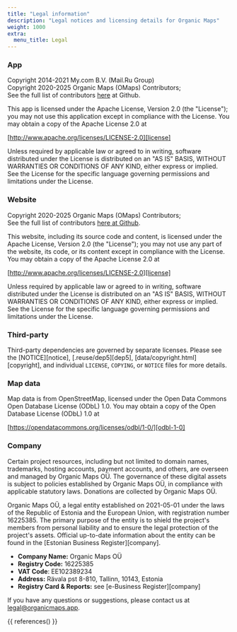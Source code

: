 ```yaml
---
title: "Legal information"
description: "Legal notices and licensing details for Organic Maps"
weight: 1000
extra:
  menu_title: Legal
---
```


### App

Copyright 2014-2021 My.com B.V. (Mail.Ru Group) \
Copyright 2020-2025 Organic Maps (OMaps) Contributors; \
See the full list of contributors [here](https://github.com/organicmaps/organicmaps/graphs/contributors?from=12%2F20%2F2022) at Github.

This app is licensed under the Apache License, Version 2.0 (the "License"); you may not use this application except in compliance with the License.
You may obtain a copy of the Apache License 2.0 at

[http://www.apache.org/licenses/LICENSE-2.0][license]

Unless required by applicable law or agreed to in writing, software distributed under the License is distributed on an "AS IS" BASIS, WITHOUT WARRANTIES OR CONDITIONS OF ANY KIND, either express or implied. See the License for the specific language governing permissions and limitations under the License.

### Website

Copyright 2020-2025 Organic Maps (OMaps) Contributors; \
See the full list of contributors [here at Github](https://github.com/organicmaps/website/graphs/contributors).

This website, including its source code and content, is licensed under the Apache License, Version 2.0 (the "License"); you may not use any part of the website, its code, or its content except in compliance with the License.
You may obtain a copy of the Apache License 2.0 at

[http://www.apache.org/licenses/LICENSE-2.0][license]

Unless required by applicable law or agreed to in writing, software distributed under the License is distributed on an "AS IS" BASIS, WITHOUT WARRANTIES OR CONDITIONS OF ANY KIND, either express or implied. See the License for the specific language governing permissions and limitations under the License.

### Third-party

Third-party dependencies are governed by separate licenses. Please see the [NOTICE][notice], [.reuse/dep5][dep5], [data/copyright.html][copyright], and individual `LICENSE`, `COPYING`, or `NOTICE` files for more details.

### Map data

Map data is from OpenStreetMap, licensed under the Open Data Commons Open Database License (ODbL) 1.0. You may obtain a copy of the Open Database License (ODbL) 1.0 at

[https://opendatacommons.org/licenses/odbl/1-0/][odbl-1-0]

### Company

Certain project resources, including but not limited to domain names, trademarks, hosting accounts, payment accounts, and others, are overseen and managed by Organic Maps OÜ. The governance of these digital assets is subject to policies established by Organic Maps OÜ, in compliance with applicable statutory laws. Donations are collected by Organic Maps OÜ.

Organic Maps OÜ, a legal entity established on 2021-05-01 under the laws of the Republic of Estonia and the European Union, with registration number 16225385. The primary purpose of the entity is to shield the project's members from personal liability and to ensure the legal protection of the project's assets. Official up-to-date information about the entity can be found in the [Estonian Business Register][company].

- **Company Name:** Organic Maps OÜ
- **Registry Code:** 16225385
- **VAT Code**: EE102389234
- **Address:** Rävala pst 8-810, Tallinn, 10143, Estonia
- **Registry Card & Reports:** see [e-Business Register][company]

If you have any questions or suggestions, please contact us at [legal@organicmaps.app](mailto:legal@organicmaps.app).

{{ references() }}
